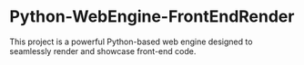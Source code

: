 # Python-WebEngine-FrontEndRender
This project is a powerful Python-based web engine designed to seamlessly render and showcase front-end code.
